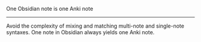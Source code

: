 One Obsidian note is one Anki note

---

Avoid the complexity of mixing and matching multi-note and single-note syntaxes. One note in Obsidian always yields one Anki note.
